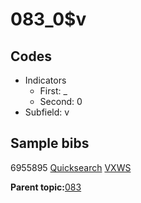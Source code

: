 # 083\_0$v

## Codes

-   Indicators
    -   First: \_
    -   Second: 0
-   Subfield: v

## Sample bibs

6955895 [Quicksearch](https://search.library.yale.edu/catalog/6955895) [VXWS](http://prodorbis.library.yale.edu:7014/vxws/GetHoldingsService?bibId=6955895)

**Parent topic:**[083](../../tags/083/083.md)

